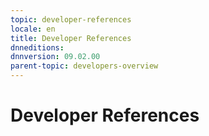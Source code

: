 ```yaml
---
topic: developer-references
locale: en
title: Developer References
dnneditions: 
dnnversion: 09.02.00
parent-topic: developers-overview
---
```


# Developer References